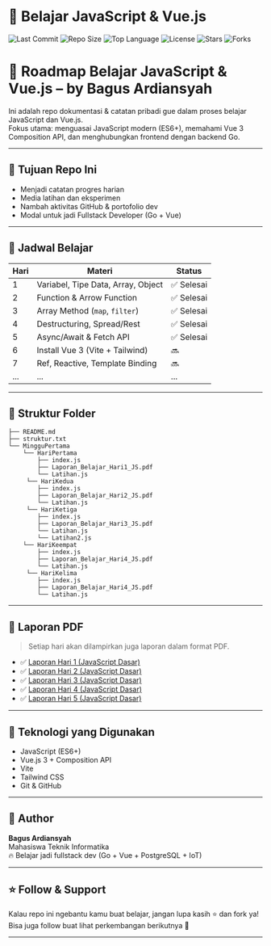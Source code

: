 # 🚀 Belajar JavaScript & Vue.js

![Last Commit](https://img.shields.io/github/last-commit/bagusA23/BelajarJsVue)
![Repo Size](https://img.shields.io/github/repo-size/bagusA23/BelajarJsVue)
![Top Language](https://img.shields.io/github/languages/top/bagusA23/BelajarJsVue)
![License](https://img.shields.io/github/license/bagusA23/BelajarJsVue)
![Stars](https://img.shields.io/github/stars/bagusA23/BelajarJsVue?style=social)
![Forks](https://img.shields.io/github/forks/bagusA23/BelajarJsVue?style=social)

# 🚀 Roadmap Belajar JavaScript & Vue.js – by Bagus Ardiansyah

Ini adalah repo dokumentasi & catatan pribadi gue dalam proses belajar JavaScript dan Vue.js.  
Fokus utama: menguasai JavaScript modern (ES6+), memahami Vue 3 Composition API, dan menghubungkan frontend dengan backend Go.

---

## 🧠 Tujuan Repo Ini
- Menjadi catatan progres harian
- Media latihan dan eksperimen
- Nambah aktivitas GitHub & portofolio dev
- Modal untuk jadi Fullstack Developer (Go + Vue)

---

## 📆 Jadwal Belajar

| Hari | Materi | Status |
|------|--------|--------|
| 1 | Variabel, Tipe Data, Array, Object | ✅ Selesai |
| 2 | Function & Arrow Function | ✅ Selesai |
| 3 | Array Method (`map`, `filter`) | ✅ Selesai |
| 4 | Destructuring, Spread/Rest | ✅ Selesai |
| 5 | Async/Await & Fetch API | ✅ Selesai |
| 6 | Install Vue 3 (Vite + Tailwind) | 🔜 |
| 7 | Ref, Reactive, Template Binding | 🔜 |
| ... | ... | ... |

---

## 📁 Struktur Folder

```text
├── README.md
├── struktur.txt
└── MingguPertama
    └── HariPertama
        ├── index.js
        ├── Laporan_Belajar_Hari1_JS.pdf
        └── Latihan.js
     └── HariKedua
        ├── index.js
        ├── Laporan_Belajar_Hari2_JS.pdf
        └── Latihan.js
     └── HariKetiga
        ├── index.js
        ├── Laporan_Belajar_Hari3_JS.pdf
        └── Latihan.js
        └── Latihan2.js
    └── HariKeempat
        ├── index.js
        ├── Laporan_Belajar_Hari4_JS.pdf
        └── Latihan.js
     └── HariKelima
        ├── index.js
        ├── Laporan_Belajar_Hari4_JS.pdf
        └── Latihan.js
```   


---

## 📄 Laporan PDF

> Setiap hari akan dilampirkan juga laporan dalam format PDF.

- ✅ [Laporan Hari 1 (JavaScript Dasar)](./MingguPertama/HariPertama/Laporan_Belajar_Hari1_JS.pdf)  
- ✅ [Laporan Hari 2 (JavaScript Dasar)](./MingguPertama/HariKedua/Laporan_Belajar_Hari2_JS.pdf)  
- ✅ [Laporan Hari 3 (JavaScript Dasar)](./MingguPertama/HariKetiga/Laporan_Belajar_Hari3_JS.pdf)
- ✅ [Laporan Hari 4 (JavaScript Dasar)](./MingguPertama/HariKeempat/Laporan_Belajar_Hari4_JS.pdf)
- ✅ [Laporan Hari 5 (JavaScript Dasar)](./MingguPertama/HariKelima/Laporan_Belajar_Hari5_JS.pdf)
---

## 🧰 Teknologi yang Digunakan
- JavaScript (ES6+)
- Vue.js 3 + Composition API
- Vite
- Tailwind CSS
- Git & GitHub

---

## 🧠 Author

**Bagus Ardiansyah**  
Mahasiswa Teknik Informatika  
🔥 Belajar jadi fullstack dev (Go + Vue + PostgreSQL + IoT)

---

## ⭐ Follow & Support

Kalau repo ini ngebantu kamu buat belajar, jangan lupa kasih ⭐ dan fork ya!  
Bisa juga follow buat lihat perkembangan berikutnya 🚀

---

